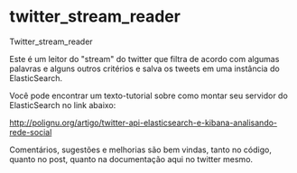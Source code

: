 twitter_stream_reader
=====================

Twitter_stream_reader

Este é um leitor do "stream" do twitter que filtra de acordo com algumas
palavras e alguns outros critérios e salva os tweets em uma instância do
ElasticSearch.

Você pode encontrar um texto-tutorial sobre como montar seu servidor do
ElasticSearch no link abaixo:

http://polignu.org/artigo/twitter-api-elasticsearch-e-kibana-analisando-rede-social

Comentários, sugestões e melhorias são bem vindas, tanto no código, quanto
no post, quanto na documentação aqui no twitter mesmo.
